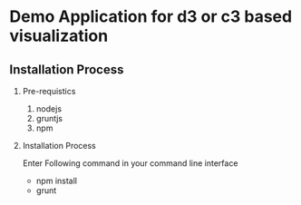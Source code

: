 # Demo Application for d3 or c3 based visualization

## Installation Process

1. Pre-requistics
	1. nodejs
	2. gruntjs
	3. npm

2. Installation Process
	
	Enter Following command in your command line interface

	* npm install
	* grunt
